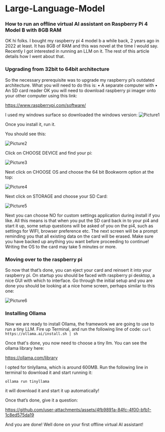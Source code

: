 # Large-Language-Model

### How to run an offline virtual AI assistant on Raspberry Pi 4 Model B with 8GB RAM

OK hi folks. I bought my raspberry pi 4 model b a while back, 2 years ago in 2022 at least. It has 8GB of RAM and this was novel at the time I would say.
Recently I got interested in running an LLM on it. The rest of this article details how I went about that.

### Upgrading from 32bit to 64bit architecture

So the necessary prerequisite was to upgrade my raspberry pi’s outdated architecture. 
What you will need to do this is:
•	A separate computer with
•	An SD card reader
OK you will need to download raspberry pi imager onto your other computer using this link:

https://www.raspberrypi.com/software/

I used my windows surface so downloaded the windows version:
 ![Picture1](https://github.com/user-attachments/assets/cb0b4fd4-ba73-4857-9edc-2b3c3c0e1950)

Once you install it, run it.

You should see this:
 
![Picture2](https://github.com/user-attachments/assets/e48629ca-c058-4975-8752-752517618ecf)

Click on CHOOSE DEVICE and find your pi:
 
![Picture3](https://github.com/user-attachments/assets/023ff074-7300-4b52-9397-170ac5d9e326)

Next click on CHOOSE OS and choose the 64 bit Bookworm option at the top:

 ![Picture4](https://github.com/user-attachments/assets/4c04e889-2052-4aca-b47c-4f13e1ba8063)

Next click on STORAGE and choose your SD Card:
 
![Picture5](https://github.com/user-attachments/assets/1958a328-5405-4db2-a1d3-18fbead72eb0)

Next you can choose NO for custom settings application during install if you like. All this means is that when you put the SD card back in to your pi4 and start it up, some setup questions will be asked of you on the pi4, such as settings for WIFI, browser preference etc.
The next screen will be a prompt reminding you that all existing data on the card will be erased. Make sure you have backed up anything you want before proceeding to continue! Writing the OS to the card may take 5 minutes or more.

### Moving over to the raspberry pi

So now that that’s done, you can eject your card and reinsert it into your raspberry pi. On startup you should be faced with raspberry pi desktop, a nice GUI with which to interface. Go through the initial setup and you are done you should be looking at a nice home screen, perhaps similar to this one:
 
![Picture6](https://github.com/user-attachments/assets/49506042-4d5e-479c-80db-e07ef07c1800)

### Installing Ollama

Now we are ready to install Ollama, the framework we are going to use to run a tiny LLM.
Fire up Terminal, and run the following line of code:
`curl https://ollama.ai/install.sh | sh`

Once that's done, you now need to choose a tiny llm.
You can see the ollama library here: 

https://ollama.com/library

I opted for tinlyllama, which is around 600MB.
Run the following line in terminal to download it and start running it:

`ollama run tinyllama`

it will download it and start it up automatically!

Once that’s done, give it a question:



https://github.com/user-attachments/assets/4fb9891a-84fc-4f00-bfb1-1c8ed575da19

And you are done! Well done on your first offline virtual AI assistant!









